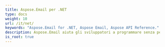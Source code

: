 ```yaml
---
title: Aspose.Email per .NET
type: docs
weight: 10
url: /it/net/
keywords: "Aspose.Email for .NET, Aspose Email, Aspose API Reference."
description: Aspose.Email aiuta gli sviluppatori a programmare senza perdersi nella complessità dei dettagli del formato dei messaggi.
is_root: true
---
```

